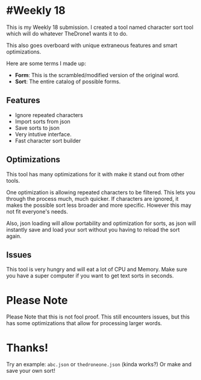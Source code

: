 # #Weekly 18

This is my Weekly 18 submission. I created a tool named character sort tool which will do whatever TheDrone1 wants it to do.

This also goes overboard with unique extraneous features and smart optimizations.

Here are some terms I made up:

  - **Form**: This is the scrambled/modified version of the original word.
  - **Sort**: The entire catalog of possible forms.

## Features

  - Ignore repeated characters
  - Import sorts from json
  - Save sorts to json
  - Very intutive interface.
  - Fast character sort builder

## Optimizations

This tool has many optimizations for it with make it stand out from other tools.

One optimization is allowing repeated characters to be filtered. This lets you through the process much, much quicker. If characters are ignored, it makes the possible sort less broader and more specific. However this may not fit everyone's needs.

Also, json loading will allow portability and optimization for sorts, as json will instantly save and load your sort without you having to reload the sort again.

## Issues

This tool is very hungry and will eat a lot of CPU and Memory. Make sure you have a super computer if you want to get text sorts in seconds.

# Please Note

Please Note that this is not fool proof. This still encounters issues, but this has some optimizations that allow for processing larger words.

# Thanks!

Try an example: `abc.json` or `thedroneone.json` (kinda works?)
Or make and save your own sort!